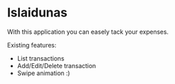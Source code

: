 Islaidunas
==========

With this application you can easely tack your expenses.

Existing features:
  * List transactions
  * Add/Edit/Delete transaction
  * Swipe animation :)
